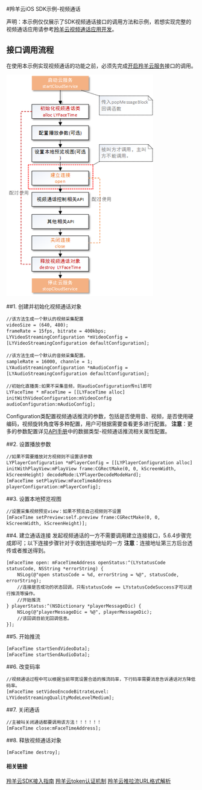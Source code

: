 #羚羊云iOS SDK示例-视频通话

声明：本示例仅仅展示了SDK视频通话接口的调用方法和示例，若想实现完整的视频通话应用请参考[羚羊云视频通话应用开发](http://doc.topvdn.com/api/index.html#!public-doc/appfunc_facetime.md)。

## 接口调用流程
在使用本示例实现视频通话的功能之前，必须先完成[开启羚羊云服务](http://doc.topvdn.com/api/#!public-doc/SDK-iOS/ios_guide_cloudservice.md)接口的调用。

![Alt text](./../images/callflow_facetime_ios.png "视频通话接口调用流程")
 
##1. 创建并初始化视频通话对象
```
//该方法生成一个默认的视频采集配置
videoSize = (640, 480);
frameRate = 15fps, bitrate = 400kbps;
LYVideoStreamingConfiguration *mVideoConfig = [LYVideoStreamingConfiguration defaultConfiguration];
    
//该方法生成一个默认的音频采集配置。
sampleRate = 16000, channle = 1;
LYAudioStreamingConfiguration *mAudioConfig = [LYAudioStreamingConfiguration defaultConfiguration];

//初始化直播类:如果不采集音频，则audioConfiguration传nil即可
LYFaceTime * mFaceTime = [[LYFaceTime alloc] initWithVideoConfiguration:mVideoConfig audioConfiguration:mAudioConfig]; 
```
Configuration类配置视频通话推流的参数，包括是否使用音、视频，是否使用硬编码，视频旋转角度等多种配置，用户可根据需要查看更多进行配置。
**注意**：更多的参数配置详见[API手册](http://doc.topvdn.com/api/index.html#!public-doc/SDK-iOS/ios_api_datatype.md)中的数据类型-视频通话推流相关属性配置。

##2. 设置播放参数
```
//如果不需要播放对方视频则不设置该参数
LYPlayerConfiguration *mPlayerConfig = [[LYPlayerConfiguration alloc] initWithPlayView:mPlayView frame:CGRectMake(0, 0, kScreenWidth, kScreenHeight) decodeMode:LYPlayerDecodeModeHard];
[mFaceTime setPlayView:mFaceTimeAddress playerConfiguration:mPlayerConfig]; 
```

##3. 设置本地预览视图
```
//设置采集视频预览view：如果不预览自己视频则不设置
[mFaceTime setPreview:self.preview frame:CGRectMake(0, 0, kScreenWidth, kScreenHeight)];
```

##4. 建立通话连接
发起视频通话的一方不需要调用建立连接接口，5.6.4步骤完成即可；以下连接步骤针对于收到连接地址的一方
**注意**：连接地址第三方后台透传或者推送得到。

```
[mFaceTime open: mFaceTimeAddress openStatus:^(LYstatusCode statusCode, NSString *errorString) {
    NSLog(@"open statusCode = %d, errorString = %@", statusCode, errorString);
    //连接是否成功的状态回调，只有statusCode == LYstatusCodeSuccess才可以进行推流等操作。
    //开始推流
} playerStatus:^(NSDictionary *playerMessageDic) {
    NSLog(@"playerMessageDic = %@", playerMessageDic);
    //该回调目前无回调信息。
}];
```

##5. 开始推流
```
[mFaceTime startSendVideoData];
[mFaceTime startSendAudioData];
```

##6. 改变码率
```
//视频通话过程中可以根据当前带宽设置合适的推流码率，下行码率需要消息告诉通话对方降低码率。
[mFaceTime setVideoEncodeBitrateLevel: LYVideoStreamingQualityModeLevelMedium];
```

##7. 关闭通话
```
//主被叫关闭通话都要调用该方法！！！！！！
[mFaceTime close:mFaceTimeAddress];
```

##8. 释放视频通话对象
```
[mFaceTime destroy];
```

#### 相关链接
[羚羊云SDK接入指南](http://doc.topvdn.com/api/index.html#!public-doc/start_joinup.md)
[羚羊云token认证机制](http://doc.topvdn.com/api/index.html#!public-doc/token_format.md)
[羚羊云推拉流URL格式解析](http://doc.topvdn.com/api/index.html#!public-doc/url_format.md)
